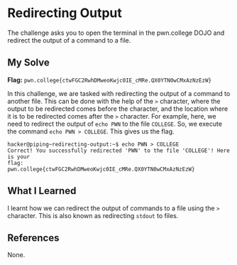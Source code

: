# Redirecting Output
The challenge asks you to open the terminal in the pwn.college DOJO and redirect the output of a command to a file.

## My Solve
**Flag:** `pwn.college{ctwFGC2RwhDMweoKwjc0IE_cMRe.QX0YTN0wCMxAzNzEzW}`

In this challenge, we are tasked with redirecting the output of a command to another file. This can be done with the help of the `>` character, where the output to be redirected comes before the character, and the location where it is to be redirected comes after the `>` character. For example, here, we need to redirect the output of `echo PWN` to the file `COLLEGE`. So, we execute the command `echo PWN > COLLEGE`. This gives us the flag.


```
hacker@piping~redirecting-output:~$ echo PWN > COLLEGE
Correct! You successfully redirected 'PWN' to the file 'COLLEGE'! Here is your 
flag:
pwn.college{ctwFGC2RwhDMweoKwjc0IE_cMRe.QX0YTN0wCMxAzNzEzW}
```


## What I Learned
I learnt how we can redirect the output of commands to a file using the `>` character. This is also known as redirecting `stdout` to files.

## References
None.